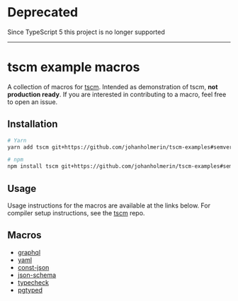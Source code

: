 # Deprecated

Since TypeScript 5 this project is no longer supported

---

# tscm example macros

A collection of macros for [tscm](https://github.com/johanholmerin/tscm). Intended as demonstration of tscm, **not production ready**. If you are interested in contributing to a macro, feel free to open an issue.

## Installation

```sh
# Yarn
yarn add tscm git+https://github.com/johanholmerin/tscm-examples#semver:^0.1.0

# npm
npm install tscm git+https://github.com/johanholmerin/tscm-examples#semver:^0.1.0
```

## Usage

Usage instructions for the macros are available at the links below. For compiler setup instructions, see the [tscm](https://github.com/johanholmerin/tscm) repo.

## Macros

- [graphql](macros/graphql)
- [yaml](macros/yaml)
- [const-json](macros/const-json)
- [json-schema](macros/json-schema)
- [typecheck](macros/typecheck)
- [pgtyped](macros/pgtyped)
